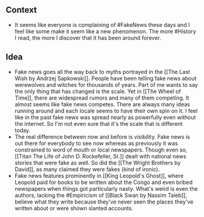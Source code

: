 ## Context
- It seems like everyone is complaining of #FakeNews these days and I feel like some make it seem like a new phenomenon. The more #History I read, the more I discover that it has been around forever. 

## Idea
- Fake news goes all the way back to myths portrayed in the [[The Last Wish by Andrzej Sapkowski]]. People have been telling fake news about werewolves and witches for thousands of years. Part of me wants to say the only thing that has changed is the scale. Yet in [[The Wheel of Time]], there are widespread rumors and many of them competing. It almost seems like fake news competes. There are always many ideas running around and each locale seems to have their own spin on it. I feel like in the past fake news was spread nearly as powerfully even without the internet. So I'm not even sure that it's the scale that is different today. 
- The real difference between now and before is visibility. Fake news is out there for everybody to see now whereas as previously it was constrained to word of mouth or local newspapers. Though even so, [[Titan The Life of John D. Rockefeller, Sr.]] dealt with national news stories that were fake as well. So did the [[The Wright Brothers by David]], as many claimed they were fakes (kind of ironic).
- Fake news features prominently in [[King Leopold's Ghost]], where Leopold paid for books to be written about the Congo and even bribed newspapers when things got particularly nasty. What's weird is even the authors, lacking the #Empiricism of [[Black Swan by Nassim Taleb]], believe what they write because they've never seen the places they've written about or were shown slanted accounts. 